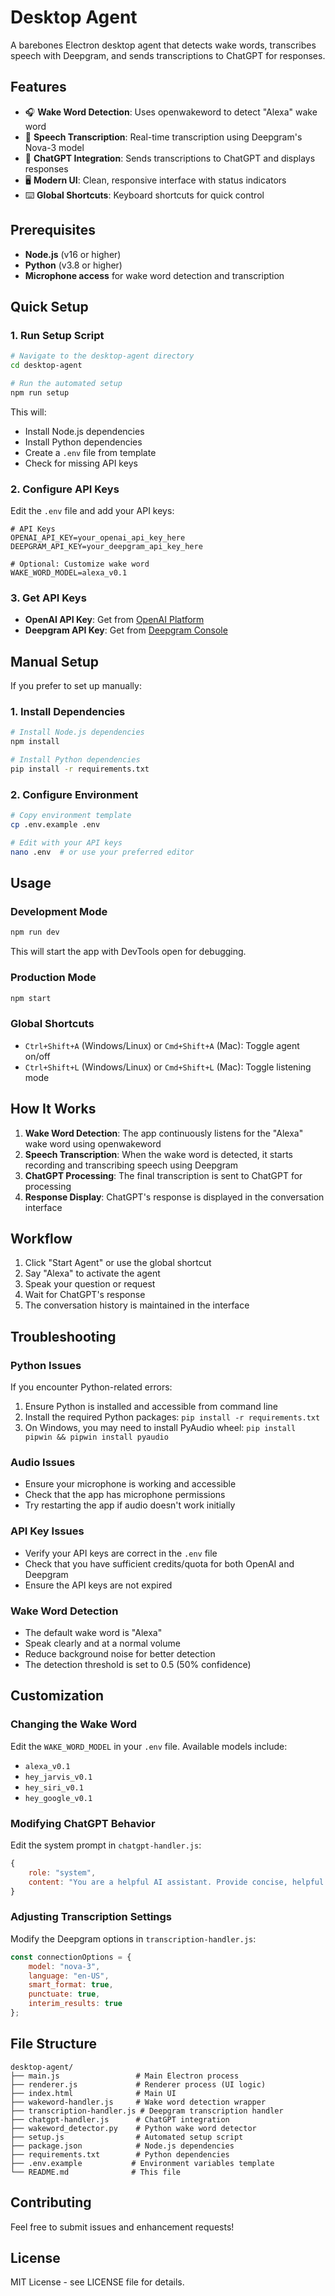# Desktop Agent

A barebones Electron desktop agent that detects wake words, transcribes speech with Deepgram, and sends transcriptions to ChatGPT for responses.

## Features

- 🎧 **Wake Word Detection**: Uses openwakeword to detect "Alexa" wake word
- 🎤 **Speech Transcription**: Real-time transcription using Deepgram's Nova-3 model
- 🤖 **ChatGPT Integration**: Sends transcriptions to ChatGPT and displays responses
- 🖥️ **Modern UI**: Clean, responsive interface with status indicators
- ⌨️ **Global Shortcuts**: Keyboard shortcuts for quick control

## Prerequisites

- **Node.js** (v16 or higher)
- **Python** (v3.8 or higher)
- **Microphone access** for wake word detection and transcription

## Quick Setup

### 1. Run Setup Script

```bash
# Navigate to the desktop-agent directory
cd desktop-agent

# Run the automated setup
npm run setup
```

This will:
- Install Node.js dependencies
- Install Python dependencies
- Create a `.env` file from template
- Check for missing API keys

### 2. Configure API Keys

Edit the `.env` file and add your API keys:

```env
# API Keys
OPENAI_API_KEY=your_openai_api_key_here
DEEPGRAM_API_KEY=your_deepgram_api_key_here

# Optional: Customize wake word
WAKE_WORD_MODEL=alexa_v0.1
```

### 3. Get API Keys

- **OpenAI API Key**: Get from [OpenAI Platform](https://platform.openai.com/api-keys)
- **Deepgram API Key**: Get from [Deepgram Console](https://console.deepgram.com/)

## Manual Setup

If you prefer to set up manually:

### 1. Install Dependencies

```bash
# Install Node.js dependencies
npm install

# Install Python dependencies
pip install -r requirements.txt
```

### 2. Configure Environment

```bash
# Copy environment template
cp .env.example .env

# Edit with your API keys
nano .env  # or use your preferred editor
```

## Usage

### Development Mode

```bash
npm run dev
```

This will start the app with DevTools open for debugging.

### Production Mode

```bash
npm start
```

### Global Shortcuts

- `Ctrl+Shift+A` (Windows/Linux) or `Cmd+Shift+A` (Mac): Toggle agent on/off
- `Ctrl+Shift+L` (Windows/Linux) or `Cmd+Shift+L` (Mac): Toggle listening mode

## How It Works

1. **Wake Word Detection**: The app continuously listens for the "Alexa" wake word using openwakeword
2. **Speech Transcription**: When the wake word is detected, it starts recording and transcribing speech using Deepgram
3. **ChatGPT Processing**: The final transcription is sent to ChatGPT for processing
4. **Response Display**: ChatGPT's response is displayed in the conversation interface

## Workflow

1. Click "Start Agent" or use the global shortcut
2. Say "Alexa" to activate the agent
3. Speak your question or request
4. Wait for ChatGPT's response
5. The conversation history is maintained in the interface

## Troubleshooting

### Python Issues

If you encounter Python-related errors:

1. Ensure Python is installed and accessible from command line
2. Install the required Python packages: `pip install -r requirements.txt`
3. On Windows, you may need to install PyAudio wheel: `pip install pipwin && pipwin install pyaudio`

### Audio Issues

- Ensure your microphone is working and accessible
- Check that the app has microphone permissions
- Try restarting the app if audio doesn't work initially

### API Key Issues

- Verify your API keys are correct in the `.env` file
- Check that you have sufficient credits/quota for both OpenAI and Deepgram
- Ensure the API keys are not expired

### Wake Word Detection

- The default wake word is "Alexa"
- Speak clearly and at a normal volume
- Reduce background noise for better detection
- The detection threshold is set to 0.5 (50% confidence)

## Customization

### Changing the Wake Word

Edit the `WAKE_WORD_MODEL` in your `.env` file. Available models include:
- `alexa_v0.1`
- `hey_jarvis_v0.1`
- `hey_siri_v0.1`
- `hey_google_v0.1`

### Modifying ChatGPT Behavior

Edit the system prompt in `chatgpt-handler.js`:

```javascript
{
    role: "system",
    content: "You are a helpful AI assistant. Provide concise, helpful responses."
}
```

### Adjusting Transcription Settings

Modify the Deepgram options in `transcription-handler.js`:

```javascript
const connectionOptions = {
    model: "nova-3",
    language: "en-US",
    smart_format: true,
    punctuate: true,
    interim_results: true
};
```

## File Structure

```
desktop-agent/
├── main.js                 # Main Electron process
├── renderer.js             # Renderer process (UI logic)
├── index.html              # Main UI
├── wakeword-handler.js     # Wake word detection wrapper
├── transcription-handler.js # Deepgram transcription handler
├── chatgpt-handler.js      # ChatGPT integration
├── wakeword_detector.py    # Python wake word detector
├── setup.js                # Automated setup script
├── package.json            # Node.js dependencies
├── requirements.txt        # Python dependencies
├── .env.example           # Environment variables template
└── README.md              # This file
```

## Contributing

Feel free to submit issues and enhancement requests!

## License

MIT License - see LICENSE file for details. 